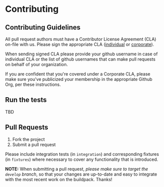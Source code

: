 # Contributing

## Contributing Guidelines

All pull request authors must have a Contributor License Agreement (CLA) on-file with us. Please sign the appropriate CLA ([individual](http://cloudfoundry.org/pdfs/CFF_Individual_CLA.pdf) or [corporate](http://cloudfoundry.org/pdfs/CFF_Corporate_CLA.pdf)).

When sending signed CLA please provide your github username in case of individual CLA or the list of github usernames that can make pull requests on behalf of your organization.

If you are confident that you're covered under a Corporate CLA, please make sure you've publicized your membership in the appropriate Github Org, per these instructions.

## Run the tests

TBD

## Pull Requests

1. Fork the project
1. Submit a pull request

Please include integration tests (in `integration`) and corresponding fixtures (in `fixtures`) where necessary to cover any functionality that is introduced.

**NOTE:** When submitting a pull request, *please make sure to target the `develop` branch*, so that your changes are up-to-date and easy to integrate with the most recent work on the buildpack. Thanks!
